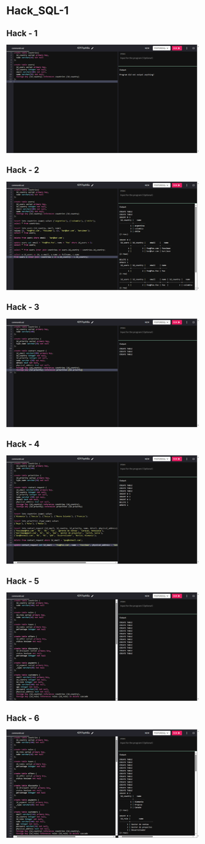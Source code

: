 # Hack_SQL-1


## Hack - 1

![](https://github.com/DiegoRG11/Hack_SQL-1/blob/main/Screenshots/H-1.png)

## Hack - 2

![](https://github.com/DiegoRG11/Hack_SQL-1/blob/main/Screenshots/H-2.png)

## Hack - 3

![](https://github.com/DiegoRG11/Hack_SQL-1/blob/main/Screenshots/H-3.png)

## Hack - 4

![](https://github.com/DiegoRG11/Hack_SQL-1/blob/main/Screenshots/H-4.png)

## Hack - 5

![](https://github.com/DiegoRG11/Hack_SQL-1/blob/main/Screenshots/H-5.png)

## Hack - 6

![](https://github.com/DiegoRG11/Hack_SQL-1/blob/main/Screenshots/H-6.png)

